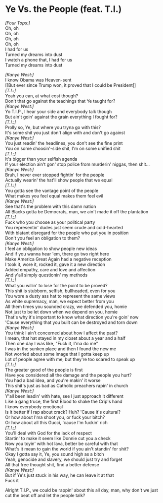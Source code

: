 # Ye Vs. the People (feat. T.I.)

_[Four Tops:]_  
Oh, oh  
Oh, oh  
Oh, oh  
Oh, oh  
I had for us  
Turned my dreams into dust  
I watch a phone that, I had for us  
Turned my dreams into dust  

_[Kanye West:]_  
I know Obama was Heaven-sent  
[[But ever since Trump won, it proved that I could be President]]  
_[T.I.:]_  
Yeah you can, at what cost though?  
Don't that go against the teachings that Ye taught for?  
_[Kanye West:]_  
Yo T.I.P., I hear your side and everybody talk though  
But ain't goin' against the grain everything I fought for?  
_[T.I.:]_  
Prolly so, Ye, but where you tryna go with this?  
It's some shit you just don't align with and don't go against  
_[Kanye West:]_  
You just readin' the headlines, you don't see the fine print  
You on some choosin'-side shit, I'm on some unified shit  
_[T.I.:]_  
It's bigger than your selfish agenda  
If your election ain't gon' stop police from murderin' niggas, then shit…  
_[Kanye West:]_  
Bruh, I never ever stopped fightin' for the people  
Actually wearin' the hat'll show people that we equal  
_[T.I.:]_  
You gotta see the vantage point of the people  
What makes you feel equal makes them feel evil  
_[Kanye West:]_  
See that's the problem with this damn nation  
All Blacks gotta be Democrats, man, we ain't made it off the plantation  
_[T.I.:]_  
Fuck who you choose as your political party  
You representin' dudes just seem crude and cold-hearted  
With blatant disregard for the people who put you in position  
Don't you feel an obligation to them?  
_[Kanye West:]_  
I feel an obligation to show people new ideas  
And if you wanna hear 'em, there go two right here  
Make America Great Again had a negative reception  
I took it, wore it, rocked it, gave it a new direction  
Added empathy, care and love and affection  
And y'all simply questionin' my methods  
_[T.I.:]_  
What you willin' to lose for the point to be proved?  
This shit is stubborn, selfish, bullheaded, even for you  
You wore a dusty ass hat to represent the same views  
As white supremacy, man, we expect better from you  
All them times you sounded crazy, we defended you, homie  
Not just to be let down when we depend on you, homie  
That's why it's important to know what direction you're goin' now  
'Cause everything that you built can be destroyed and torn down  
_[Kanye West:]_  
You think I ain't concerned about how I affect the past?  
I mean, that hat stayed in my closet about a year and a half  
Then one day I was like, "Fuck it, I'ma do me"  
I was in the sunken place and then I found the new me  
Not worried about some image that I gotta keep up  
Lot of people agree with me, but they're too scared to speak up  
_[T.I.:]_  
The greater good of the people is first  
Have you considered all the damage and the people you hurt?  
You had a bad idea, and you're makin' it worse  
This shit's just as bad as Catholic preachers rapin' in church  
_[Kanye West:]_  
Y'all been leadin' with hate, see I just approach it different  
Like a gang truce, the first Blood to shake the Crip's hand  
I know everybody emotional  
Is it better if I rap about crack? Huh? 'Cause it's cultural?  
Or how about I'ma shoot you, or fuck your bitch?  
Or how about all this Gucci, 'cause I'm fuckin' rich  
_[T.I.:]_  
You'll deal with God for the lack of respect  
Startin' to make it seem like Donnie cut you a check  
Now you toyin' with hot lava, better be careful with that  
What's it mean to gain the world if you ain't standin' for shit?  
Okay I gotta say it, Ye, you sound high as a bitch  
Yeah, genocide and slavery, we should just try and forget  
All that free thought shit, find a better defense  
_[Kanye West:]_  
But if Ye's just stuck in his way, he can leave it at that  
Fuck it  

Alright T.I.P., we could be rappin' about this all day, man, why don't we just cut the beat off and let the people talk?
